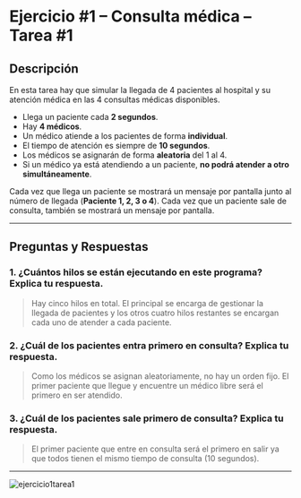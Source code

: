 # Ejercicio #1 – Consulta médica – Tarea #1

## Descripción

En esta tarea hay que simular la llegada de 4 pacientes al hospital y su atención médica en las 4 consultas médicas disponibles.

- Llega un paciente cada **2 segundos**.
- Hay **4 médicos**.
- Un médico atiende a los pacientes de forma **individual**.
- El tiempo de atención es siempre de **10 segundos**.
- Los médicos se asignarán de forma **aleatoria** del 1 al 4.
- Si un médico ya está atendiendo a un paciente, **no podrá atender a otro simultáneamente**.

Cada vez que llega un paciente se mostrará un mensaje por pantalla junto al número de llegada (**Paciente 1, 2, 3 o 4**). Cada vez que un paciente sale de consulta, también se mostrará un mensaje por pantalla.

---

## Preguntas y Respuestas

### 1. ¿Cuántos hilos se están ejecutando en este programa? Explica tu respuesta.

> Hay cinco hilos en total. El principal se encarga de gestionar la llegada de pacientes y los otros cuatro hilos restantes se encargan cada uno de atender a cada paciente.

### 2. ¿Cuál de los pacientes entra primero en consulta? Explica tu respuesta.

> Como los médicos se asignan aleatoriamente, no hay un orden fijo. El primer paciente que llegue y encuentre un médico libre será el primero en ser atendido.

### 3. ¿Cuál de los pacientes sale primero de consulta? Explica tu respuesta.

> El primer paciente que entre en consulta será el primero en salir ya que todos tienen el mismo tiempo de consulta (10 segundos).

---
![ejercicio1tarea1](https://github.com/user-attachments/assets/23b5bbd3-c274-462d-a10e-5e00572d02ce)
